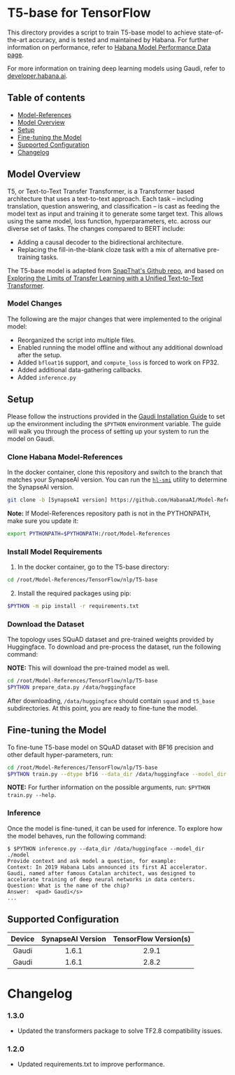 # T5-base for TensorFlow

This directory provides a script to train T5-base model to achieve state-of-the-art accuracy, and is tested and maintained by Habana. For further information on performance, refer to [Habana Model Performance Data page](https://developer.habana.ai/resources/habana-training-models/#performance).

For more information on training deep learning models using Gaudi, refer to [developer.habana.ai](https://developer.habana.ai/resources/).

## Table of contents

* [Model-References](../../../README.md)
* [Model Overview](#model-overview)
* [Setup](#setup)
* [Fine-tuning the Model](#fine-tuning-the-model)
* [Supported Configuration](#supported-configuration)
* [Changelog](#changelog)

## Model Overview

T5, or Text-to-Text Transfer Transformer, is a Transformer based architecture that uses a text-to-text approach.
Each task – including translation, question answering, and classification – is cast as feeding the model text
as input and training it to generate some target text. This allows using the same model,
loss function, hyperparameters, etc. across our diverse set of tasks. The changes compared to BERT include:

* Adding a causal decoder to the bidirectional architecture.
* Replacing the fill-in-the-blank cloze task with a mix of alternative pre-training tasks.

The T5-base model is adapted from [SnapThat's Github repo](https://github.com/snapthat/TF-T5-text-to-text/blob/master/snapthatT5/notebooks/TF-T5-%20Training.ipynb), and based on [Exploring the Limits of Transfer Learning with a Unified Text-to-Text Transformer](https://arxiv.org/abs/1910.10683).

### Model Changes

The following are the major changes that were implemented to the original model:

* Reorganized the script into multiple files.
* Enabled running the model offline and without any additional download after the setup.
* Added `bfloat16` support, and `compute_loss` is forced to work on FP32.
* Added additional data-gathering callbacks.
* Added `inference.py`

## Setup

Please follow the instructions provided in the [Gaudi Installation Guide](https://docs.habana.ai/en/latest/Installation_Guide/GAUDI_Installation_Guide.html) to set up the
environment including the `$PYTHON` environment variable. The guide will walk you through the process of setting up your system to run the model on Gaudi.

### Clone Habana Model-References

In the docker container, clone this repository and switch to the branch that matches your SynapseAI version. You can run the [`hl-smi`](https://docs.habana.ai/en/latest/Management_and_Monitoring/System_Management_Tools_Guide/System_Management_Tools.html#hl-smi-utility-options) utility to determine the SynapseAI version.

```bash
git clone -b [SynapseAI version] https://github.com/HabanaAI/Model-References /root/Model-References
```

**Note:** If Model-References repository path is not in the PYTHONPATH, make sure you update it:
```bash
export PYTHONPATH=$PYTHONPATH:/root/Model-References
```

### Install Model Requirements

1. In the docker container, go to the T5-base directory:

```bash
cd /root/Model-References/TensorFlow/nlp/T5-base
```

2. Install the required packages using pip:

```bash
$PYTHON -m pip install -r requirements.txt
```

### Download the Dataset

The topology uses SQuAD dataset and pre-trained weights provided by Huggingface. To download and pre-process the dataset, run the following command:

**NOTE:** This will download the pre-trained model as well.

```bash
cd /root/Model-References/TensorFlow/nlp/T5-base
$PYTHON prepare_data.py /data/huggingface
```

After downloading, `/data/huggingface` should contain `squad` and `t5_base` subdirectories. At this point, you are ready to fine-tune the model.

## Fine-tuning the Model

To fine-tune T5-base model on SQuAD dataset with BF16 precision and other default hyper-parameters, run:

```bash
cd /root/Model-References/TensorFlow/nlp/T5-base
$PYTHON train.py --dtype bf16 --data_dir /data/huggingface --model_dir ./model
```

**NOTE:** For further information on the possible arguments, run: `$PYTHON train.py --help`.

### Inference

Once the model is fine-tuned, it can be used for inference. To explore how the model behaves, run the following command:

```
$ $PYTHON inference.py --data_dir /data/huggingface --model_dir ./model
Provide context and ask model a question, for example:
Context: In 2019 Habana Labs announced its first AI accelerator. Gaudi, named after famous Catalan architect, was designed to accelerate training of deep neural networks in data centers.
Question: What is the name of the chip?
Answer:  <pad> Gaudi</s>
...
```

## Supported Configuration

| Device | SynapseAI Version | TensorFlow Version(s)  |
|:------:|:-----------------:|:-----:|
| Gaudi  | 1.6.1             | 2.9.1 |
| Gaudi  | 1.6.1             | 2.8.2 |

# Changelog

### 1.3.0

* Updated the transformers package to solve TF2.8 compatibility issues.

### 1.2.0

* Updated requirements.txt to improve performance.
